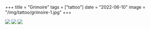 +++
title = "Grimoire"
tags = ["tattoo"]
date = "2022-06-10"
image = "/img/tattoo/grimoire-1.jpg"
+++

![](/img/tattoo/grimoire-1.jpg)
![](/img/tattoo/grimoire-2.jpg)
![](/img/tattoo/grimoire-3.jpg)
